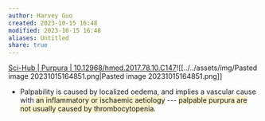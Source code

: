 ```yaml
---
author: Harvey Guo
created: 2023-10-15 16:48
modified: 2023-10-15 16:48
aliases: Untitled
share: true
---
```


[Sci-Hub | Purpura | 10.12968/hmed.2017.78.10.C147](https://sci-hub.ee/10.12968/hmed.2017.78.10.C147)![[../../assets/img/Pasted image 20231015164851.png|Pasted image 20231015164851.png]]
- Palpability is caused by localized oedema, and implies a vascular cause with  <span style="background:rgba(240, 200, 0, 0.2)">an inflammatory or ischaemic aetiology</span> --- <span style="background:rgba(240, 200, 0, 0.2)">palpable purpura are not usually caused by thrombocytopenia</span>.